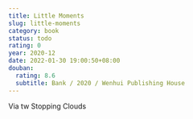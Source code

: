 ```yaml
---
title: Little Moments
slug: little-moments
category: book
status: todo
rating: 0
year: 2020-12
date: 2022-01-30 19:00:50+08:00
douban:
  rating: 8.6
  subtitle: Bank / 2020 / Wenhui Publishing House
---
```


Via tw Stopping Clouds
